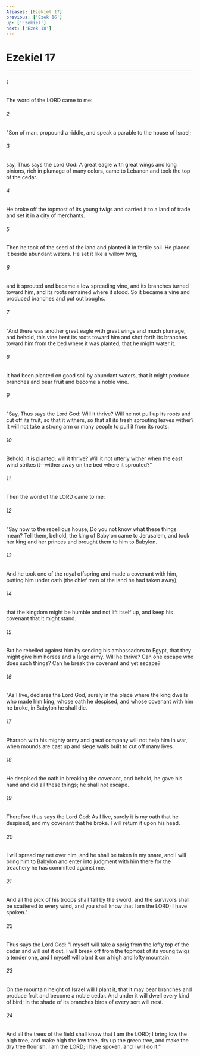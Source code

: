 ```yaml
---
Aliases: [Ezekiel 17]
previous: ['Ezek 16']
up: ['Ezekiel']
next: ['Ezek 18']
---
```

# Ezekiel 17

***

 

###### 1 
The word of the LORD came to me: 
 

###### 2 
"Son of man, propound a riddle, and speak a parable to the house of Israel; 
 

###### 3 
say, Thus says the Lord God: A great eagle with great wings and long pinions, rich in plumage of many colors, came to Lebanon and took the top of the cedar. 
 

###### 4 
He broke off the topmost of its young twigs and carried it to a land of trade and set it in a city of merchants. 
 

###### 5 
Then he took of the seed of the land and planted it in fertile soil. He placed it beside abundant waters. He set it like a willow twig, 
 

###### 6 
and it sprouted and became a low spreading vine, and its branches turned toward him, and its roots remained where it stood. So it became a vine and produced branches and put out boughs.
 
 

###### 7 
"And there was another great eagle with great wings and much plumage, and behold, this vine bent its roots toward him and shot forth its branches toward him from the bed where it was planted, that he might water it. 
 

###### 8 
It had been planted on good soil by abundant waters, that it might produce branches and bear fruit and become a noble vine.
 
 

###### 9 
"Say, Thus says the Lord God: Will it thrive? Will he not pull up its roots and cut off its fruit, so that it withers, so that all its fresh sprouting leaves wither? It will not take a strong arm or many people to pull it from its roots. 
 

###### 10 
Behold, it is planted; will it thrive? Will it not utterly wither when the east wind strikes it--wither away on the bed where it sprouted?"
 
 

###### 11 
Then the word of the LORD came to me: 
 

###### 12 
"Say now to the rebellious house, Do you not know what these things mean? Tell them, behold, the king of Babylon came to Jerusalem, and took her king and her princes and brought them to him to Babylon. 
 

###### 13 
And he took one of the royal offspring and made a covenant with him, putting him under oath (the chief men of the land he had taken away), 
 

###### 14 
that the kingdom might be humble and not lift itself up, and keep his covenant that it might stand. 
 

###### 15 
But he rebelled against him by sending his ambassadors to Egypt, that they might give him horses and a large army. Will he thrive? Can one escape who does such things? Can he break the covenant and yet escape?
 
 

###### 16 
"As I live, declares the Lord God, surely in the place where the king dwells who made him king, whose oath he despised, and whose covenant with him he broke, in Babylon he shall die. 
 

###### 17 
Pharaoh with his mighty army and great company will not help him in war, when mounds are cast up and siege walls built to cut off many lives. 
 

###### 18 
He despised the oath in breaking the covenant, and behold, he gave his hand and did all these things; he shall not escape. 
 

###### 19 
Therefore thus says the Lord God: As I live, surely it is my oath that he despised, and my covenant that he broke. I will return it upon his head. 
 

###### 20 
I will spread my net over him, and he shall be taken in my snare, and I will bring him to Babylon and enter into judgment with him there for the treachery he has committed against me. 
 

###### 21 
And all the pick of his troops shall fall by the sword, and the survivors shall be scattered to every wind, and you shall know that I am the LORD; I have spoken."
 
 

###### 22 
Thus says the Lord God: "I myself will take a sprig from the lofty top of the cedar and will set it out. I will break off from the topmost of its young twigs a tender one, and I myself will plant it on a high and lofty mountain. 
 

###### 23 
On the mountain height of Israel will I plant it, that it may bear branches and produce fruit and become a noble cedar. And under it will dwell every kind of bird; in the shade of its branches birds of every sort will nest. 
 

###### 24 
And all the trees of the field shall know that I am the LORD; I bring low the high tree, and make high the low tree, dry up the green tree, and make the dry tree flourish. I am the LORD; I have spoken, and I will do it."
 

